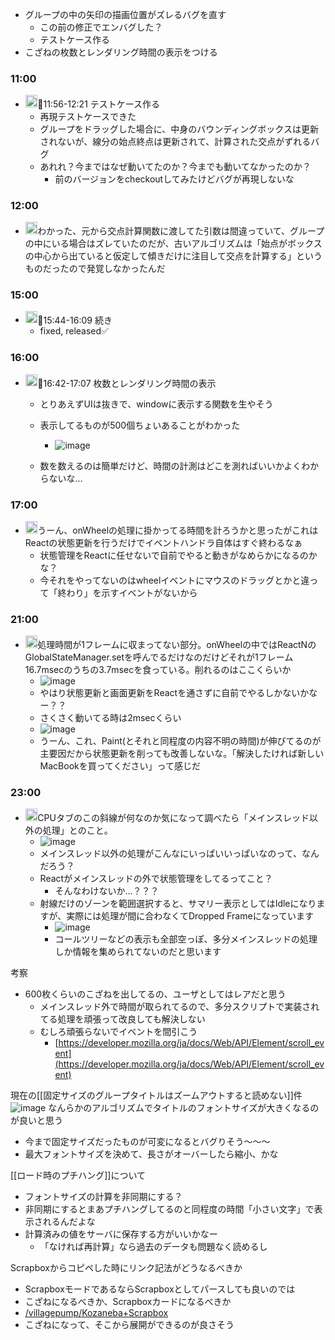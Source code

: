 
- グループの中の矢印の描画位置がズレるバグを直す
    - この前の修正でエンバグした？
    - テストケース作る
- こざねの枚数とレンダリング時間の表示をつける

### 11:00
- <img src='https://scrapbox.io/api/pages/nishio/nishio/icon' alt='nishio.icon' height="19.5"/>🍅11:56-12:21 テストケース作る
    - 再現テストケースできた
    - グループをドラッグした場合に、中身のバウンディングボックスは更新されないが、線分の始点終点は更新されて、計算された交点がずれるバグ
    - あれれ？今まではなぜ動いてたのか？今までも動いてなかったのか？
        - 前のバージョンをcheckoutしてみたけどバグが再現しないな
### 12:00
- <img src='https://scrapbox.io/api/pages/nishio/nishio/icon' alt='nishio.icon' height="19.5"/>わかった、元から交点計算関数に渡してた引数は間違っていて、グループの中にいる場合はズレていたのだが、古いアルゴリズムは「始点がボックスの中心から出ていると仮定して傾きだけに注目して交点を計算する」というものだったので発覚しなかったんだ
### 15:00
- <img src='https://scrapbox.io/api/pages/nishio/nishio/icon' alt='nishio.icon' height="19.5"/>🍅15:44-16:09 続き
    - fixed, released✅
### 16:00
- <img src='https://scrapbox.io/api/pages/nishio/nishio/icon' alt='nishio.icon' height="19.5"/>🍅16:42-17:07 枚数とレンダリング時間の表示
    - とりあえずUIは抜きで、windowに表示する関数を生やそう
    - 表示してるものが500個ちょいあることがわかった
        - ![image](https://gyazo.com/058df9a1617de0a233372cf88fd8e9bf/thumb/1000)

    - 数を数えるのは簡単だけど、時間の計測はどこを測ればいいかよくわからないな…
### 17:00
- <img src='https://scrapbox.io/api/pages/nishio/nishio/icon' alt='nishio.icon' height="19.5"/>うーん、onWheelの処理に掛かってる時間を計ろうかと思ったがこれはReactの状態更新を行うだけでイベントハンドラ自体はすぐ終わるなぁ
    - 状態管理をReactに任せないで自前でやると動きがなめらかになるのかな？
    - 今それをやってないのはwheelイベントにマウスのドラッグとかと違って「終わり」を示すイベントがないから
### 21:00
- <img src='https://scrapbox.io/api/pages/nishio/nishio/icon' alt='nishio.icon' height="19.5"/>処理時間が1フレームに収まってない部分。onWheelの中ではReactNのGlobalStateManager.setを呼んでるだけなのだけどそれが1フレーム16.7msecのうちの3.7msecを食っている。削れるのはここくらいか
    - ![image](https://gyazo.com/fd71b77d7336cf48b428455f2de706dd/thumb/1000)
    - やはり状態更新と画面更新をReactを通さずに自前でやるしかないかなー？？
    - さくさく動いてる時は2msecくらい
    - ![image](https://gyazo.com/f9c8702102b8446c4cd9954c783a5910/thumb/1000)
    - うーん、これ、Paint(とそれと同程度の内容不明の時間)が伸びてるのが主要因だから状態更新を削っても改善しないな。「解決したければ新しいMacBookを買ってください」って感じだ
### 23:00
- <img src='https://scrapbox.io/api/pages/nishio/nishio/icon' alt='nishio.icon' height="19.5"/>CPUタブのこの斜線が何なのか気になって調べたら「メインスレッド以外の処理」とのこと。
    - ![image](https://gyazo.com/9f31f26cf2c03f4aa14b0a5460151fb3/thumb/1000)
    - メインスレッド以外の処理がこんなにいっぱいいっぱいなのって、なんだろう？
    - Reactがメインスレッドの外で状態管理をしてるってこと？
        - そんなわけないか…？？？
    - 射線だけのゾーンを範囲選択すると、サマリー表示としてはIdleになりますが、実際には処理が間に合わなくてDropped Frameになっています
        - ![image](https://gyazo.com/b4908a7993bd1b884d284c98dcab4660/thumb/1000)
        - コールツリーなどの表示も全部空っぽ、多分メインスレッドの処理しか情報を集められてないのだと思います

考察
- 600枚くらいのこざねを出してるの、ユーザとしてはレアだと思う
    - メインスレッド外で時間が取られてるので、多分スクリプトで実装されてる処理を頑張って改良しても解決しない
    - むしろ頑張らないでイベントを間引こう
        - [https://developer.mozilla.org/ja/docs/Web/API/Element/scroll_event](https://developer.mozilla.org/ja/docs/Web/API/Element/scroll_event)

現在の[[固定サイズのグループタイトルはズームアウトすると読めない]]件
![image](https://gyazo.com/3f6ab3b2f2a355bf7ea328b25b7b12fd/thumb/1000)
なんらかのアルゴリズムでタイトルのフォントサイズが大きくなるのが良いと思う
- 今まで固定サイズだったものが可変になるとバグりそう〜〜〜
- 最大フォントサイズを決めて、長さがオーバーしたら縮小、かな

[[ロード時のプチハング]]について
- フォントサイズの計算を非同期にする？
- 非同期にするとまあプチハングしてるのと同程度の時間「小さい文字」で表示されるんだよな
- 計算済みの値をサーバに保存する方がいいかなー
    - 「なければ再計算」なら過去のデータも問題なく読めるし

Scrapboxからコピペした時にリンク記法がどうなるべきか
- ScrapboxモードであるならScrapboxとしてパースしても良いのでは
- こざねになるべきか、Scrapboxカードになるべきか
- [/villagepump/Kozaneba+Scrapbox](https://scrapbox.io/villagepump/Kozaneba+Scrapbox)
- こざねになって、そこから展開ができるのが良さそう
